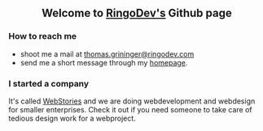 
<h2 align="center">Welcome to <a href="https://ringodev.com">RingoDev's</a> Github page</h2>

<!--Todo insert Logo Image -->

### How to reach me

* shoot me a mail at thomas.grininger@ringodev.com 
* send me a short message through my [homepage](https://ringodev.com).
  
### I started a company

It's called [WebStories](https://web-stories.at) and we are doing webdevelopment and webdesign for smaller enterprises. Check it out if you need someone to take care of tedious design work for a webproject.
